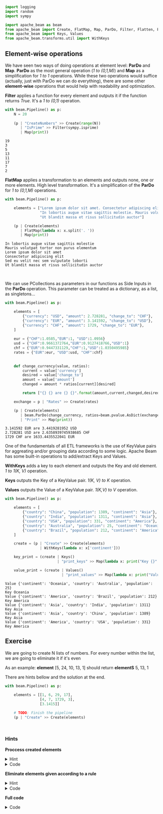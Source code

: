 ```python
import logging
import random
import sympy

import apache_beam as beam
from apache_beam import Create, FlatMap, Map, ParDo, Filter, Flatten, Partition
from apache_beam import Keys, Values
from apache_beam.transforms.util import WithKeys

```

## Element-wise operations

We have seen two ways of doing operations at element level: **ParDo** and **Map**. **ParDo** as the most general operation (*1 to (0,1,M)*) and **Map** as a simplification for *1 to 1* operations. While these two operations would suffice (actually, just with ParDo we can do everything), there are some other **element-wise** operations that would help with readability and optimization.

**Filter** applies a function for every element and outputs it if the function returns *True*. It's a *1 to (0,1)* operation.


```python
with beam.Pipeline() as p:
    N = 20
    
    (p | "CreateNumbers" >> Create(range(N))
       | "IsPrime" >> Filter(sympy.isprime)
       | Map(print))
```

    19
    3
    5
    13
    11
    17
    7
    2


**FlatMap** applies a transformation to an elements and outputs none, one or more elements. High level transformation. It's a simplification of the **ParDo** for *1 to (0,1,M)* operations.


```python
with beam.Pipeline() as p:

    elements = ["Lorem ipsum dolor sit amet. Consectetur adipiscing elit. Sed eu velit nec sem vulputate loborti",
                "In lobortis augue vitae sagittis molestie. Mauris volutpat tortor non purus elementum",
                "Ut blandit massa et risus sollicitudin auctor"]

    (p | Create(elements)
       | FlatMap(lambda x: x.split('. '))
       | Map(print))
```

    In lobortis augue vitae sagittis molestie
    Mauris volutpat tortor non purus elementum
    Lorem ipsum dolor sit amet
    Consectetur adipiscing elit
    Sed eu velit nec sem vulputate loborti
    Ut blandit massa et risus sollicitudin auctor


</br>

We can use PCollections as parameters in our functions as Side Inputs in the **ParDo** operation. This parameter can be treated as a dictionary, as a list, as singletons...




```python
with beam.Pipeline() as p:

    elements = [
        {"currency": "USD", "amount": 2.728281, "change_to": "CHF"},
        {"currency": "EUR", "amount": 3.141592, "change_to": "USD"},
        {"currency": "CHF", "amount": 1729, "change_to": "EUR"},
    ]
    
    eur = {"CHF":1.0585,"EUR":1, "USD":1.0956}
    usd = {"CHF":0.9661372764,"EUR":0.9127418766,"USD":1}
    chf = {"EUR":0.9447331129,"CHF":1,"USD":1.0350495985}
    rates = {"EUR":eur, "USD":usd, "CHF":chf}
    
    
    def change_currency(value, ratios):
        current = value['currency']
        desired = value['change_to']
        amount = value['amount']
        changed = amount * ratios[current][desired]

        return ["{} {} are {} {}".format(amount,current,changed,desired)]

    exchange = p | "Rates" >> Create(rates)

    (p | Create(elements)
       | beam.ParDo(change_currency, ratios=beam.pvalue.AsDict(exchange))
       | "Print" >> Map(print))
```

    3.141592 EUR are 3.4419281952 USD
    2.728281 USD are 2.6358939745938685 CHF
    1729 CHF are 1633.4435522041 EUR


 

One of the fundamentals of all ETL frameworks is the use of KeyValue pairs for aggreating and/or grouping data according to some logic. Apache Beam has some built-in operations to add/extract Keys and Values.

**WithKeys** adds a key to each element and outputs the Key and old element. *1 to 1(K, V)* operation.

**Keys** outputs the Key of a KeyValue pair. *1(K, V) to K* operation.

**Values** outputs the Value of a KeyValue pair. *1(K,V) to V* operation.


```python
with beam.Pipeline() as p:

    elements = [
        {"country": "China", "population": 1389, "continent": "Asia"},
        {"country": "India", "population": 1311, "continent": "Asia"},
        {"country": "USA", "population": 331, "continent": "America"},
        {"country": "Australia", "population": 25, "continent": "Oceania"},
        {"country": "Brazil", "population": 212, "continent": "America"},
    ]

    create = (p | "Create" >> Create(elements)
                | WithKeys(lambda x: x['continent']))

    key_print = (create | Keys()
                        | "print_keys" >> Map(lambda x: print("Key {}".format(x))))

    value_print = (create | Values()
                          | "print_values" >> Map(lambda x: print("Value {}".format(x))))
```

    Value {'continent': 'Oceania', 'country': 'Australia', 'population': 25}
    Key Oceania
    Value {'continent': 'America', 'country': 'Brazil', 'population': 212}
    Key America
    Value {'continent': 'Asia', 'country': 'India', 'population': 1311}
    Key Asia
    Value {'continent': 'Asia', 'country': 'China', 'population': 1389}
    Key Asia
    Value {'continent': 'America', 'country': 'USA', 'population': 331}
    Key America


## Exercise

We are going to create N lists of numbers. For every number within the list, we are going to eliminate it if it's even

As an example:  **element** [5, 24, 10, 13, 1] should return **elementS** 5, 13, 1


There are hints bellow and the solution at the end.


```python
with beam.Pipeline() as p:
    
    elements = [[1, 6, 29, 17],
                [4, 7, 1729, 3],
                [3.1415]]

    # TODO: Finish the pipeline 
    (p | "Create" >> Create(elements)
              
    
```

### Hints

**Proccess created elements**
<details><summary>Hint</summary>
<p>

Since from one element (the list) we need to output 1 or more elements, we need to use a `FlatMap` or `ParDo`

</p>
</details>


<details><summary>Code</summary>
<p>

   Every element is an iterable, so we can just return the iterable from the `FlatMap`
    
    

```
        create = (p | "Create" >> Create(elements)
                    | "Flatmap" >> FlatMap(lambda x: x))
```

</p>
</details>

**Eliminate elements given according to a rule**
<details><summary>Hint</summary>
<p>

We need to filter the elements by odd or even, so we can use `Filter` (as always, we can use the general `ParDo` or even `Map`)

</p>
</details>


<details><summary>Code</summary>
<p>


```
      
     create | Filter(lambda x: x%2==1)
    
```

</p>
</details>

**Full code**
<details><summary>Code</summary>
<p>

```
with beam.Pipeline() as p:
    
    elements = [[1, 6, 29, 17],
                [4, 7, 1729, 3],
                [3.1415]]

    # TODO: Finish the pipeline 
    (p | "Create" >> Create(elements)
       | FlatMap(lambda x: x)
       | Filter(lambda x: x%2==1)
       | Map(print))
```
    

</p>
</details>



```python

```
